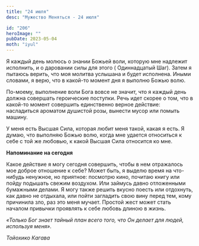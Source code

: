 ```yaml
---
title: "24 июля"
desc: "Мужество Меняться - 24 июля"

id: "206"
heroImage: ""
pubDate: 2023-05-04
moth: "iyul"
---
```


Я каждый день молюсь о знании Божьей воли, которую мне надлежит исполнить, и о
даровании силы для этого ( Одиннадцатый Шаг). Затем я пытаюсь верить, что моя
молитва услышана и будет исполнена. Иными словами, я верю, что в какой-то
момент дня я выполню Божью волю.

По-моему, выполнение воли Бога вовсе не значит, что я каждый день должна
совершать героические поступки. Речь идет скорее о том, что в какой-то момент
совершить единственно верное действие: насладиться ароматом душистой розы,
вынести мусор или помыть машину.

У меня есть Высшая Сила, которая любит меня такой, какая я есть. Я думаю, что
выполняю Божью волю, когда мне удается относиться к себе с той же любовью, к
какой Высшая Сила относится ко мне.

**Напоминание на сегодня**

Какое действие я могу сегодня совершить, чтобы в нем отражалось мое доброе
отношение к себе? Может быть, я выделю время на что-нибудь ненужное, но
приятное: посмотрю кино, почитаю книгу или пойду подышать свежим воздухом. Или
займусь давно отложенными бумажными делами. Я могу также решить вкусно поесть
или отдохнуть, как давно не отдыхала, или пойти загладить свою вину перед тем,
кому причинила зло, раз это меня мучает. Простой жест может стать началом
привычки проявлять к себе любовь длиною в жизнь.

_«Только Бог знает тайный план всего того, что Он делает для людей, используя
меня»._

_Тойохико Кагава_
